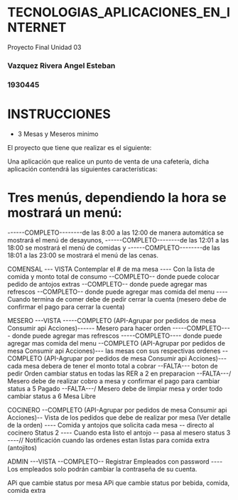 # TECNOLOGIAS_APLICACIONES_EN_INTERNET
Proyecto Final Unidad 03

### Vazquez Rivera Angel Esteban
### 1930445

# INSTRUCCIONES
- 3 Mesas y Meseros minimo 

El proyecto que tiene que realizar es el siguiente:

Una aplicación que realice un punto de venta de una cafetería, 
dicha aplicación contendrá las siguientes características:

# Tres menús, dependiendo la hora se mostrará un menú:

------COMPLETO--------de las 8:00 a las  12:00 de manera automática se mostrará el menú de desayunos, 
------COMPLETO--------de las 12:01 a las 18:00 se mostrará el menú de comidas y 
------COMPLETO--------de las 18:01 a las 23:00 se mostrará el menú de las cenas.


COMENSAL 
--- VISTA   Contemplar el # de ma mesa
---- Con la lista de comida y monto total de consumo 
--COMPLETO--  donde puede colocar pedido de antojos extras
--COMPLETO--  donde puede agregar mas refrescos 
--COMPLETO--  donde puede agregar mas comida del menu 
---- Cuando termina de comer debe de pedir cerrar la cuenta (mesero debe de confirmar el pago para cerrar la cuenta)

MESERO 
---VISTA 
-----COMPLETO (API-Agrupar por pedidos de mesa Consumir api Acciones)------  Mesero para hacer orden 
-----COMPLETO----  donde puede agregar mas refrescos 
-----COMPLETO----  donde puede agregar mas comida del menu 
--COMPLETO (API-Agrupar por pedidos de mesa Consumir api Acciones)--- las mesas con sus respectivas ordenes
--COMPLETO (API-Agrupar por pedidos de mesa Consumir api Acciones)--- cada mesa debera de tener el monto total a cobrar 
--FALTA--- boton de pedir Orden cambiar status en todas las RER a 2 en preparacion
--FALTA---/ Mesero debe de realizar cobro a mesa y confirmar el pago para cambiar status a 5 Pagado
--FALTA---/ Mesero debe de limpiar mesa y order todo cambiar status a 6 Mesa Libre 

COCINERO 
--COMPLETO (API-Agrupar por pedidos de mesa Consumir api Acciones)-- Vista de los pedidos que debe de realizar por mesa (Ver detalle de la orden)
---- Comida y antojos que solicita cada mesa -- directo al cocinero Status 2
---- Cuando esta listo el antojo -- pasa al mesero  status 3
----//  Notificación cuando las ordenes estan listas para comida extra (antojitos)

ADMIN
---VISTA
--COMPLETO-- Registrar Empleados con password
---- Los empleados solo podrán cambiar la contraseña de su cuenta.




APi que cambie status por mesa 
APi que cambie status por bebida, comida, comida extra 